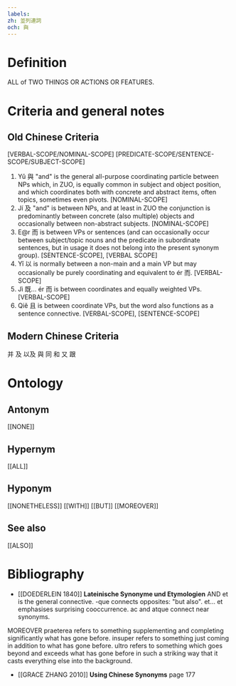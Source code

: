 ```yaml
---
labels: 
zh: 並列連詞
och: 與
---
```


# Definition
ALL of TWO THINGS OR ACTIONS OR FEATURES.
# Criteria and general notes
## Old Chinese Criteria
[VERBAL-SCOPE/NOMINAL-SCOPE]
[PREDICATE-SCOPE/SENTENCE-SCOPE/SUBJECT-SCOPE]
1. Yǔ 與 "and" is the general all-purpose coordinating particle between NPs which, in ZUO, is equally common in subject and object position, and which coordinates both with concrete and abstract items, often topics, sometimes even pivots.
[NOMINAL-SCOPE]
2. Jí 及 "and" is between NPs, and at least in ZUO the conjunction is predominantly between concrete (also multiple) objects and occasionally between non-abstract subjects.
[NOMINAL-SCOPE]
3. E@r 而 is between VPs or sentences (and can occasionally occur between subject/topic nouns and the predicate in subordinate sentences, but in usage it does not belong into the present synonym group).
[SENTENCE-SCOPE], [VERBAL SCOPE]
4. Yǐ 以 is normally between a non-main and a main VP but may occasionally be purely coordinating and equivalent to ér 而.
[VERBAL-SCOPE]
5. Jì 既... ér 而 is between coordinates and equally weighted VPs.
[VERBAL-SCOPE]
6. Qiě 且 is between coordinate VPs, but the word also functions as a sentence connective.
[VERBAL-SCOPE], [SENTENCE-SCOPE]
## Modern Chinese Criteria
并
及
以及
與
同
和
又
跟
# Ontology

## Antonym
[[NONE]]
## Hypernym
[[ALL]]
## Hyponym
[[NONETHELESS]]
[[WITH]]
[[BUT]]
[[MOREOVER]]
## See also
[[ALSO]]
# Bibliography
- [[DOEDERLEIN 1840]]
**Lateinische Synonyme und Etymologien** 
AND
et is the general connective.
-que connects opposites: "but also".
et... et emphasises surprising cooccurrence.
ac and atque connect near synonyms.

MOREOVER
praeterea refers to something supplementing and completing significantly what has gone before.
insuper refers to something just coming in addition to what has gone before.
ultro refers to something which goes beyond and exceeds what has gone before in such a striking way that it casts everything else into the background.
- [[GRACE ZHANG 2010]]
**Using Chinese Synonyms** page 177
